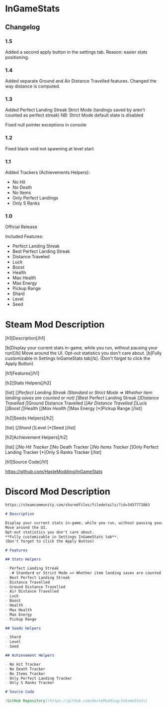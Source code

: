 # InGameStats

## Changelog

### 1.5

Added a second apply button in the settings tab.
Reason: easier stats positioning.

### 1.4

Added separate Ground and Air Distance Travelled features.
Changed the way distance is computed.

### 1.3

Added Perfect Landing Streak Strict Mode (landings saved by aren't counted as perfect streak)
NB: Strict Mode default state is disabled

Fixed null pointer exceptions in console

### 1.2

Fixed black void not spawning at level start

### 1.1

Added Trackers (Achievements Helpers):
- No Hit
- No Death
- No Items
- Only Perfect Landings
- Only S Ranks

### 1.0

Official Release

Included Features:
- Perfect Landing Streak
- Best Perfect Landing Streak
- Distance Traveled
- Luck
- Boost
- Health
- Max Health
- Max Energy
- Pickup Range
- Shard
- Level
- Seed



# Steam Mod Description

[h1]Description[/h1]

[b]Display your current stats in-game, while you run, without pausing your run![/b]
Move around the UI.
Opt-out statistics you don't care about.
[b]Fully customizable in Settings InGameStats tab[/b].
(Don't forget to click the Apply Button)

[h1]Features[/h1]

[h2]Stats Helpers[/h2]

[list]
    [*]Perfect Landing Streak (Standard or Strict Mode => Whether item landing saves are counted or not)
    [*]Best Perfect Landing Streak
    [*]Distance Travelled
    [*]Ground Distance Travelled
    [*]Air Distance Travelled
    [*]Luck
    [*]Boost
    [*]Health
    [*]Max Health
    [*]Max Energy
    [*]Pickup Range
[/list]

[h2]Seeds Helpers[/h2]

[list]
    [*]Shard
    [*]Level
    [*]Seed
[/list]

[h2]Achievement Helpers[/h2]

[list]
    [*]No Hit Tracker
    [*]No Death Tracker
    [*]No Items Tracker
    [*]Only Perfect Landing Tracker
    [*]Only S Ranks Tracker
[/list]

[h1]Source Code[/h1]

https://github.com/HasteModding/InGameStats

# Discord Mod Description

```md
https://steamcommunity.com/sharedfiles/filedetails/?id=3457771863

# Description

Display your current stats in-game, while you run, without pausing your run!  
Move around the UI.  
Opt-out statistics you don't care about.  
**Fully customizable in Settings InGameStats tab**.  
(Don't forget to click the Apply Button)

# Features

## Stats Helpers

- Perfect Landing Streak
  -# Standard or Strict Mode => Whether item landing saves are counted or not
- Best Perfect Landing Streak
- Distance Travelled
- Ground Distance Travelled
- Air Distance Travelled
- Luck
- Boost
- Health
- Max Health
- Max Energy
- Pickup Range

## Seeds Helpers

- Shard
- Level
- Seed

## Achievement Helpers

- No Hit Tracker
- No Death Tracker
- No Items Tracker
- Only Perfect Landing Tracker
- Only S Ranks Tracker

# Source Code

[GitHub Repository](https://github.com/HasteModding/InGameStats)
```